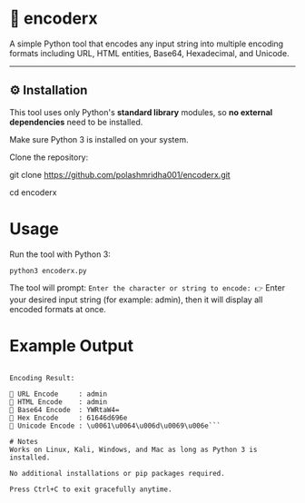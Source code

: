 # 🔐 encoderx

A simple Python tool that encodes any input string into multiple encoding formats including URL, HTML entities, Base64, Hexadecimal, and Unicode.

---

## ⚙️ Installation

This tool uses only Python's **standard library** modules, so **no external dependencies** need to be installed.

Make sure Python 3 is installed on your system.

Clone the repository:

git clone https://github.com/polashmridha001/encoderx.git

cd encoderx

# Usage
Run the tool with Python 3:

`python3 encoderx.py`

The tool will prompt:
`Enter the character or string to encode: 👉`
Enter your desired input string (for example: admin), then it will display all encoded formats at once.

# Example Output

```Enter the character or string to encode: 👉 admin

Encoding Result:

🔸 URL Encode     : admin
🔸 HTML Encode    : admin
🔸 Base64 Encode  : YWRtaW4=
🔸 Hex Encode     : 61646d696e
🔸 Unicode Encode : \u0061\u0064\u006d\u0069\u006e```

# Notes
Works on Linux, Kali, Windows, and Mac as long as Python 3 is installed.

No additional installations or pip packages required.

Press Ctrl+C to exit gracefully anytime.
